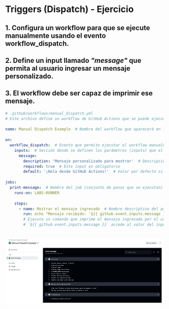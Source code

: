 # Triggers (Dispatch) - Ejercicio 

## 1. Configura un workflow para que se ejecute manualmente usando el evento workflow_dispatch.

## 2. Define un input llamado _"message"_ que permita al usuario ingresar un mensaje personalizado.

## 3. El workflow debe ser capaz de imprimir ese mensaje.

````yml
# .github/workflows/manual_dispatch.yml
# Este archivo define un workflow de GitHub Actions que se puede ejecutar manualmente desde la interfaz de GitHub.

name: Manual Dispatch Example  # Nombre del workflow que aparecerá en la pestaña "Actions"

on:
  workflow_dispatch:  # Evento que permite ejecutar el workflow manualmente
    inputs:  # Sección donde se definen los parámetros (inputs) que el usuario puede introducir al lanzar el workflow
      message:
        description: 'Mensaje personalizado para mostrar'  # Descripción del input que verá el usuario
        required: true  # Este input es obligatorio
        default: '¡Hola desde GitHub Actions!'  # Valor por defecto si el usuario no introduce nada

jobs:
  print-message:  # Nombre del job (conjunto de pasos que se ejecutan)
    runs-on: LABS-RUNNER

    steps:
      - name: Mostrar el mensaje ingresado  # Nombre descriptivo del paso
        run: echo "Mensaje recibido: '${{ github.event.inputs.message }}'"  
        # Ejecuta un comando que imprime el mensaje ingresado por el usuario. 
        # `${{ github.event.inputs.message }}` accede al valor del input definido más arriba.

````
<br><img src="../../../datos/dispatch1.png">
